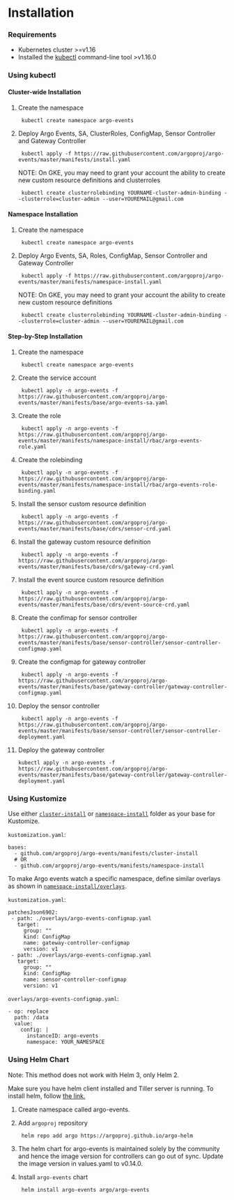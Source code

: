 # Installation

### Requirements

* Kubernetes cluster >=v1.16
* Installed the [kubectl](https://kubernetes.io/docs/tasks/tools/install-kubectl/) command-line tool >v1.16.0

### Using kubectl

#### Cluster-wide Installation

1. Create the namespace

        kubectl create namespace argo-events

2. Deploy Argo Events, SA, ClusterRoles, ConfigMap, Sensor Controller and Gateway Controller

        kubectl apply -f https://raw.githubusercontent.com/argoproj/argo-events/master/manifests/install.yaml

   NOTE: On GKE, you may need to grant your account the ability to create new custom resource definitions and clusterroles

        kubectl create clusterrolebinding YOURNAME-cluster-admin-binding --clusterrole=cluster-admin --user=YOUREMAIL@gmail.com

#### Namespace Installation

1. Create the namespace

        kubectl create namespace argo-events

2. Deploy Argo Events, SA, Roles, ConfigMap, Sensor Controller and Gateway Controller

        kubectl apply -f https://raw.githubusercontent.com/argoproj/argo-events/master/manifests/namespace-install.yaml

   NOTE: On GKE, you may need to grant your account the ability to create new custom resource definitions

        kubectl create clusterrolebinding YOURNAME-cluster-admin-binding --clusterrole=cluster-admin --user=YOUREMAIL@gmail.com

#### Step-by-Step Installation

1. Create the namespace

        kubectl create namespace argo-events

2. Create the service account

        kubectl apply -n argo-events -f https://raw.githubusercontent.com/argoproj/argo-events/master/manifests/base/argo-events-sa.yaml

3. Create the role

        kubectl apply -n argo-events -f https://raw.githubusercontent.com/argoproj/argo-events/master/manifests/namespace-install/rbac/argo-events-role.yaml

4. Create the rolebinding

        kubectl apply -n argo-events -f https://raw.githubusercontent.com/argoproj/argo-events/master/manifests/namespace-install/rbac/argo-events-role-binding.yaml

5. Install the sensor custom resource definition

        kubectl apply -n argo-events -f https://raw.githubusercontent.com/argoproj/argo-events/master/manifests/base/cdrs/sensor-crd.yaml

6. Install the gateway custom resource definition

        kubectl apply -n argo-events -f https://raw.githubusercontent.com/argoproj/argo-events/master/manifests/base/cdrs/gateway-crd.yaml

7. Install the event source custom resource definition

        kubectl apply -n argo-events -f https://raw.githubusercontent.com/argoproj/argo-events/master/manifests/base/cdrs/event-source-crd.yaml

8. Create the confimap for sensor controller

        kubectl apply -n argo-events -f https://raw.githubusercontent.com/argoproj/argo-events/master/manifests/base/sensor-controller/sensor-controller-configmap.yaml

8. Create the configmap for gateway controller

        kubectl apply -n argo-events -f https://raw.githubusercontent.com/argoproj/argo-events/master/manifests/base/gateway-controller/gateway-controller-configmap.yaml

9. Deploy the sensor controller

        kubectl apply -n argo-events -f https://raw.githubusercontent.com/argoproj/argo-events/master/manifests/base/sensor-controller/sensor-controller-deployment.yaml

10. Deploy the gateway controller

        kubectl apply -n argo-events -f https://raw.githubusercontent.com/argoproj/argo-events/master/manifests/base/gateway-controller/gateway-controller-deployment.yaml


### Using Kustomize

Use either [`cluster-install`](https://github.com/argoproj/argo-events/tree/master/manifests/cluster-install) or [`namespace-install`](https://github.com/argoproj/argo-events/tree/master/manifests/namespace-install) folder as your base for Kustomize.

`kustomization.yaml`:

    bases:
      - github.com/argoproj/argo-events/manifests/cluster-install
      # OR
      - github.com/argoproj/argo-events/manifests/namespace-install

To make Argo events watch a specific namespace, define similar overlays as shown in [`namespace-install/overlays`](https://github.com/argoproj/argo-events/tree/master/manifests/namespace-install/overlays).

`kustomization.yaml`:

    patchesJson6902:
     - path: ./overlays/argo-events-configmap.yaml
       target:
         group: ""
         kind: ConfigMap
         name: gateway-controller-configmap
         version: v1
     - path: ./overlays/argo-events-configmap.yaml
       target:
         group: ""
         kind: ConfigMap
         name: sensor-controller-configmap
         version: v1


`overlays/argo-events-configmap.yaml`:

    - op: replace
      path: /data
      value:
        config: |
          instanceID: argo-events
          namespace: YOUR_NAMESPACE

### Using Helm Chart

Note: This method does not work with Helm 3, only Helm 2.

Make sure you have helm client installed and Tiller server is running. To install helm, follow <a href="https://docs.helm.sh/using_helm/">the link.</a>

1. Create namespace called argo-events.

1. Add `argoproj` repository

        helm repo add argo https://argoproj.github.io/argo-helm

1. The helm chart for argo-events is maintained solely by the community and hence the image version for controllers can go out of sync.
   Update the image version in values.yaml to v0.14.0.

1. Install `argo-events` chart

        helm install argo-events argo/argo-events
